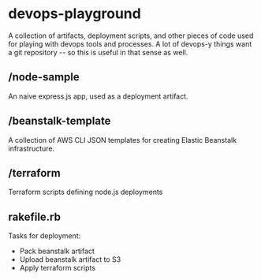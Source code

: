# devops-playground

A collection of artifacts, deployment scripts, and other pieces of code used for playing with devops tools and processes. A lot of devops-y things want a git repository -- so this is useful in that sense as well. 

## /node-sample

An naive express.js app, used as a deployment artifact.

## /beanstalk-template

A collection of AWS CLI JSON templates for creating Elastic Beanstalk infrastructure.

## /terraform

Terraform scripts defining node.js deployments

## rakefile.rb

Tasks for deployment:
- Pack beanstalk artifact
- Upload beanstalk artifact to S3
- Apply terraform scripts